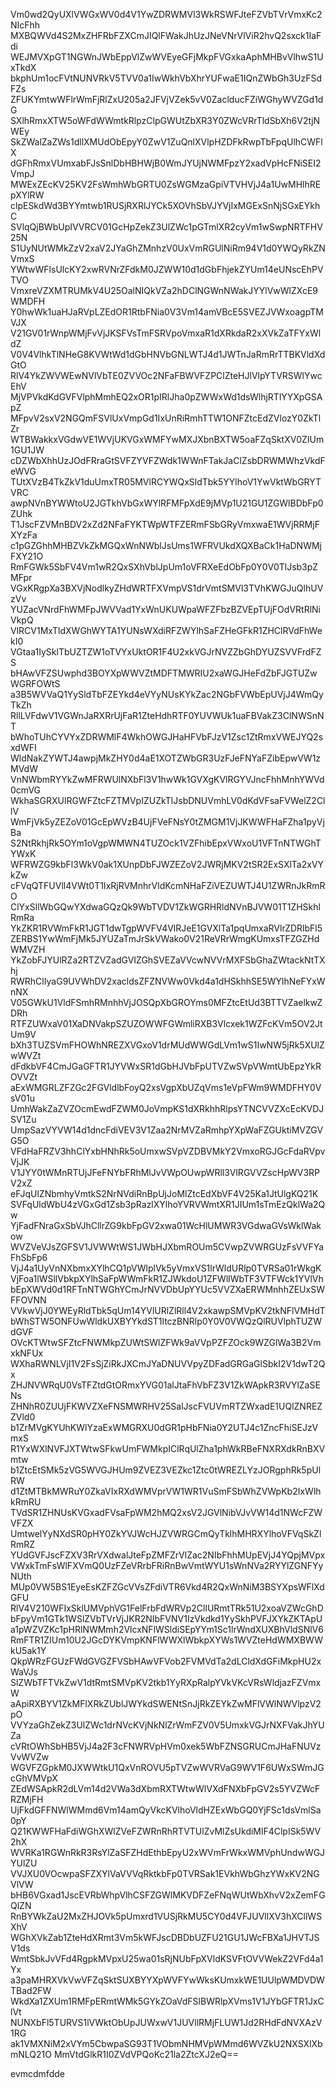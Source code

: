 Vm0wd2QyUXlVWGxWV0d4V1YwZDRWMVl3WkRSWFJteFZVbTVrVmxKc2NIcFhh
MXBQWVd4S2MxZHFRbFZXCmJIQlFWakJhUzJNeVNrVlViR2hvQ2sxck1IaFdi
WEJMVXpGT1NGWnJWbEppVlZwWVEyeGFjMkpFVGxkaAphMHBvVlhwS1UxTkdX
bkphUm1ocFVtNUNVRkV5TVV0a1IwWkhVbXhrYUFwaE1IQnZWbGh3UzFSdFZs
ZFUKYmtwWFlrWmFjRlZxU205a2JFVjVZek5vV0ZaclducFZiWGhyWVZGd1dG
SXlhRmxXTW5oWFdWWmtkRlpzClpGWUtZbXR3Y0ZWcVRrTldSbXh6V2tjNWEy
SkZWalZaZWs1dllXMUdObEpyY0ZwV1ZuQnlXVlpHZDFkRwpTbFpqUlhCWFlX
dGFhRmxVUmxabFJsSnlDbHBHWjB0WmJYUjNWMFpzY2xadVpHcFNiSEI2VmpJ
MWExZEcKV25KV2FsWmhWbGRTU0ZsWGMzaGpiVTVHVjJ4a1UwMHlhREpXYlRW
clpESkdWd3BYYmtwb1RUSjRXRlJYCk5XOVhSbVJYVjIxMGExSnNjSGxEYkhC
SVlqQjBWbUpIVVRCV01GcHpZekZ3UlZWc1pGTmlXR2cyVm1wSwpNRTFHV25N
S1UyNUtWMkZzV2xaV2JYaGhZMnhzV0UxVmRGUlNiRm94V1d0YWQyRkZNVmxS
YWtwWFlsUlcKY2xwRVNrZFdkM0JZWW10d1dGbFhjekZYUm14eUNscEhPVTVO
VmxreVZXMTRUMkV4U25OalNIQkVZa2hDClNGWnNWakJYYlVwWlZXcE9WMDFH
Y0hwWk1uaHJaRVpLZEdOR1RtbFNia0V3Vm14amVBcE5SVEZJVWxoagpTMVJX
V21GV01rWnpWMjFvVjJKSFVsTmFSRVpoVmxaR1dXRkdaR2xXVkZaTFYxWldZ
V0V4VlhkTlNHeG8KVWtWd1dGbHNVbGNLWTJ4d1JWTnJaRmRrTTBKVldXdGtO
RlV4YkZWVWEwNVlVbTE0ZVVOc2NFaFBWVFZPClZteHJlVlpYTVRSWlYwcEhV
MjVPVkdKdGVFVlphMmhEQ2xOR1pIRlJha0pZWWxWd1dsWlhjRTlYYXpGSApZ
MFpvV2sxV2NGQmFSVlUxVmpGd1IxUnRiRmhTTW1ONFZtcEdZVlozY0ZkTlZr
WTBWakkxVGdwVE1WVjUKVGxWMFYwMXJXbnBXTW5oaFZqSktXV0ZIUm1GU1JW
cDZWbXhhUzJOdFRraGtSVFZYVFZWdk1WWnFTakJaClZsbDRWMWhzVkdFeWVG
TUtXVzB4TkZkV1duUmxTR05MVlRCYWQxSldTbk5YYlhoV1YwVktWbGRYTVRC
awpNVnBYWWtoU2JGTkhVbGxWYlRFMFpXdE9jMVp1U21GU1ZGWlBDbFp0ZUhk
T1JscFZVMnBDV2xZd2NFaFYKTWpWTFZERmFSbGRyVmxwaE1WVjRRMjFXYzFa
c1pGZGhhMHBZVkZkMGQxWnNWblJsUms1WFRVUkdXQXBaCk1HaDNWMjFXY21O
RmFGWk5SbFV4Vm1wR2QxSXhVblJpUm1oVFRXeEdObFp0Y0V0TlJsb3pZMFpr
VGxKRgpXa3BXVjNodlkyZHdWRTFXVmpVS1drVmtSMVl3TVhKWGJuQlhUVzVv
YUZacVNrdFhWMFpJWVVad1YxWnUKUWpaWFZFbzBZVEpTUjFOdVRtRlNiVkpQ
VlRCV1MxTldXWGhWYTA1YUNsWXdiRFZWYlhSaFZHeGFkR1ZHClRVdFhWekI0
VGtaa1IySklTbUZTZW1oTVYxUktOR1F4U2xkVGJrNVZZbGhDYUZSVVFrdFZS
bHAwVFZSUwphd3BOYXpWWVZtMDFTMWRIU2xaWGJHeFdZbFJGTUZwWGRFOWtS
a3B5WVVaQ1YySldTbFZEYkd4eVYyNUsKYkZac2NGbFVWbEpUVjJ4WmQyTkZh
RllLVFdwV1VGWnJaRXRrUjFaR1ZteHdhRTF0YUVWUk1uaFBVakZ3ClNWSnNT
bWhoTUhCYVYxZDRWMlF4WkhOWGJHaHFVbFJzV1Zsc1ZtRmxVWEJYQ2sxdWFI
WldNakZYWTJ4awpjMkZHY0d4aE1XOTZWbGR3UzFJeFNYaFZibEpwVW1zMVdW
VnNWbmRYYkZwMFRWUlNXbFl3V1hwWk1GVXgKVlRGYVJncFhhMnhYWVd0cmVG
WkhaSGRXUlRGWFZtcFZTMVpIZUZkTlJsbDNUVmhLV0dKdVFsaFVWelZ2CllV
WmFjVk5yZEZoV01GcEpWVzB4UjFVeFNsY0tZMGM1VjJKWWFHaFZha1pyVjBa
S2NtRkhjRk5OYm1oVgpWMWN4TUZOck1VZFhibEpxVWxoU1VFTnNTWGhTYWxK
WFRWZG9kbFl3WkV0ak1XUnpDbFJWZEZoV2JWRjMKV2tSR2ExSXlTa2xVYkZw
cFVqQTFUVll4VWt0T1IxRjRVMnhrVldKcmNHaFZiVEZUWTJ4U1ZWRnJkRmRO
ClYxSllWbGQwYXdwaGQzQk9WbTVDV1ZkWGRHRldNVnBJVW01T1ZHSkhlRmRa
YkZKR1RVWmFkR1JGT1dwTgpWVFV4VlRJeE1GVXlTa1pqUmxaRVlrZDRlbFl5
ZERBS1YwWmFjMk5JYUZaTmJrSkVWako0V21ReVRrWmgKUmxsTFZGZHdWMVZH
YkZobFJYUlRZa2RTZVZadGVIZGhSVEZaVVcwNVVrMXFSbGhaZWtackNtTXhj
RWRhClIyaG9UVWhDV2xacldsZFZNVWw0Vkd4a1dHSkhhSE5WYlhNeFYxWnNX
V05GWkU1VldFSmhRMnhhVjJOSQpXbGROYms0MFZtcEtUd3BTTVZaelkwZDRh
RTFZUWxaV01XaDNVakpSZUZOWWFGWmliRXB3Vlcxek1WZFcKVm5OV2JtUm9V
bXh3TUZSVmFHOWhNREZXVGxoV1drMUdWWGdLVm1wS1IwNW5jRk5XUlZwWVZt
dFdkbVF4CmJGaGFTR1JYVWxSR1dGbHJVbFpUTVZwSVpVWmtUbEpzYkROVVZt
aExWMGRLZFZGc2FGVldlbFoyQ2xsVgpXbUZqVms1eVpFWm9WMDFHY0VsV01u
UmhWakZaZVZOcmEwdFZWM0JoVmpKS1dXRkhhRlpsYTNCVVZXcEcKVDJSV1Zu
UmpSazVYVW14d1dncFdiVEV3V1Zaa2NrMVZaRmhpYXpWaFZGUktiMVZGVG5O
VFdHaFRZV3hhClYxbHNhRk5oUmxwSVpVZDBVMkY2VmxoRGJGcFdaRVpvVjJK
V1JYY0tWMnRTUjJFeFNYbFRhMlJvVWpOUwpWRll3VlRGVVZscHpWV3RPV2xZ
eFJqUlZNbmhyVmtkS2NrNVdiRnBpUjJoMlZtcEdXbVF4V25Ka1JtUlgKQ21K
SVFqUldWbU4zVGxGd1Zsb3pRazlXYlhoYVRVWmtXR1JIUm1sTmEzQklWa2Qw
YjFadFNraGxSbVJhCllrZG9kbFpGV2xwa01WcHlUMWR3VGdwaGVsWklWakow
WVZVeVJsZGFSV1JVWWtWS1JWbHJXbmROUm5CVwpZVWRGUzFsVVFYaFhSbFp6
VjJ4a1UyVnNXbmxXYlhCQ1pVWlplVk5yVmxVS1lrWldURlp0TVRSa01rWkgK
VjFoa1lWSllVbkpXYlhSaFpWWmFkR1ZJWkdoU1ZFWllWbTF3VTFWck1YVlVh
bEpXWVd0d1RFTnNTWGhYCmJrNVVDbUpYYUc5VVZXaERWMnhhZEUxSWFFOVNN
VVkwVjJ0YWEyRldTbk5qUm14YVlURlZlRll4V2xkawpSMVpKV2tkNFlVMHdT
bWhSTW5ONFUwWldkUXBYYkdST1ltczBNRlp0Y0V0VWQzQlRUVlphTUZWdGVF
OVcKTWtwSFZtcFNWMkpZUWtSWlZFWk9aVVpPZFZOck9WZGlWa3B2VmxkNFUx
WXhaRWNLVjI1V2FsSjZiRkJXCmJYaDNUVVpyZDFadGRGaGlSbkI2V1dwT2Qx
ZHJNVWRqU0VsTFZtdGtORmxYVG01alJtaFhVbFZ3V1ZkWApkR3RVYlZaSENs
ZHNhR0ZUUjFKWVZXeFNSMWRHV25SalJscFVUVmRTZWxadE1UQlZNREZZVld0
b1ZrMVgKYUhKWlYzaExWMGRXU0dGR1pHbFNia0Y2UTJ4c1ZncFhiSEJzVmxS
R1YxWXlNVFJXTWtwSFkwUmFWMkpIClRqUlZha1phWkRBeFNXRXdkRnBXVmtw
b1ZtcEtSMk5zVG5WVGJHUm9ZVEZ3VEZkc1Ztc0tWREZLYzJORgphRk5pUlRW
d1ZtMTBkMWRuY0ZkaVIxRXdWMVprVW1WR1VuSmFSbWhZVWpKb2IxWlhkRmRU
TVdSR1ZHNUsKVGxadFVsaFpWM2hMQ2xsV2JGVlNibVJvVW14d1NWcFZWVFZX
UmtwelYyNXdSR0pHY0ZkYVJWcHJZVWRGCmQyTklhMHRXYlhoVFVqSkZlRmRZ
YUdGVFJscFZXV3RrVXdwalJteFpZMFZrVlZac2NIbFhhMUpEVjJ4YQpjMVpx
VWxkTmFsWlFXVmQ0UzFZeVRrbFRiRnBwVmtWYU1sWnNVa2RYYlZGNFYyNUth
MUp0VW5BS1EyeEsKZFZGcVVsZFdiVTR6Vkd4R2QxWnNiM3BSYXpsWFlXdGFU
RlV4V210WFIxSklUMVphVG1FelFrbFdWRVp2CllURmtTRk51U2xoaVZWcGhD
bFpyVm1GTk1WSlZVbTVrVjJKR2NIbFVNV1IzVkdkd1YySkhPVFJXYkZKTApU
a1pWZVZKc1pHRlNWMmh2VlcxNFlWSldiSEpYYm1Sc1lrWndXUXBhVldSNlV6
RmFTR1ZIUm10U2JGcDYKVmpKNFlWWXlWbkpXYWs1WVZteHdWMXBWWkU5ak1Y
QkpWRzFGUzFWdGVGZFVSbHAwVFVob2FVMVdTa2dLCldXdGFiMkpHU2xWaVJs
SlZWbTFTVkZwV1dtRmtSMVpKV2tkb1YyRXpRalpYVkVKcVRsWldjazFZVmxW
aApiRXBYV1ZkMFlXRkZUblJWYkdSWENtSnJjRkZEYkZwMFlVWlNWVlpzV2pO
VVYzaGhZekZ3UlZWc1drNVcKVjNkNlZrWmFZV0V5UmxkVGJrNXFVakJhYUZa
cVRtOWhSbHB5VjJ4a2F3cFNWRVpHVm0xek5WbFZNSGRUCmJHaFNUVzVvWVZw
WGVFZGpkM0JXWWtkU1QxVnROVU5pTVZwWVRVaG9WV1F6UWxSWmJGcGhVMVpX
ZEdWSApkR2dLVm14d2VWa3dXbmRXTWtwWlVXdFNXbFpGV2s5YVZWcFRZMjFH
UjFkdGFFNWlWMmd6Vm14amQyVkcKVlhoVldHZExWbGQ0YjFSc1dsVmlSa0pY
Q21KWWFHaFdiWGhXWlZVeFZWRnRhRTVTUlZvMlZsUkdiMlF4ClpISk5WV2hX
WVRKa1RGWnRkR3RsYlZaSFZHdEthbEpyU2xWVmFrWkxWMVphUndwWGJYUlZU
VVJXU0VOcwpaSFZXYlVaVVVqRktkbFp0TVRSak1EVkhWbGhzYWxKV2NGVlVW
bHB6VGxad1JscEVRbWhpVlhCSFZGWlMKVDFZeFNqWUtWbXhvV2xZemFGQlZN
RnBYWkZaU2MxZHJOVk5pUmxrd1VUSjRkMU5CY0d4VFJUVllXV3hXCllWSXhV
WGhXVkZab1ZteHdXRmt3Vm5kWFJscDBDbUZFU21GU1JWcFBXa1JHVTJSV1ds
WmtSbkJvVFd4RgpkMVpxU25wa01sRjNUbFpXVldKSVFtOVVWekZ2VFd4a1Yx
a3paMHRXVkVwVFZqSktSUXBYYXpWVFYwWksKUmxkWE1UUlpWMDVDWTBad2FW
WkdXa1ZXUm1RMFpERmtWMk5GYkZOaVdFSlBWRlpXVms1V1JYbGFTR1JxClVt
NUNXbFl5TURVS1lVWktObUpJUWxwV1JUVllRMjFLUW1Jd2RHdFdNVXAzV1RG
ak1VMXNiM2xVYm5CbwpaSG93T1VObmNHMVpWMmd6WVZkU2NXSXlXbmNLQ21O
MmVtdGlkR1I0ZVdVPQoKc21la2ZtcXJ2eQ==

evmcdmfdde
